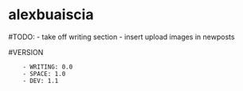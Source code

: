 # alexbuaiscia

#TODO:
    - take off writing section
    - insert upload images in newposts

#VERSION

        - WRITING: 0.0
        - SPACE: 1.0
        - DEV: 1.1
